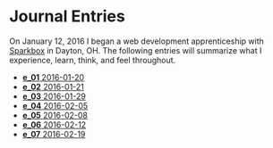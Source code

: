 # Journal Entries

On January 12, 2016 I began a web development apprenticeship with [Sparkbox](http://seesparkbox.com) in Dayton, OH. The following entries will summarize what I experience, learn, think, and feel throughout.
<!-- inject -->
- [**e_01** 2016-01-20](./entries/2016-01-20.md)
- [**e_02** 2016-01-21](./entries/2016-01-21.md)
- [**e_03** 2016-01-29](./entries/2016-01-29.md)
- [**e_04** 2016-02-05](./entries/2016-02-05.md)
- [**e_05** 2016-02-08](./entries/2016-02-08.md)
- [**e_06** 2016-02-12](./entries/2016-02-12.md)
- [**e_07** 2016-02-19](./entries/2016-02-19.md)

<!-- /inject -->
